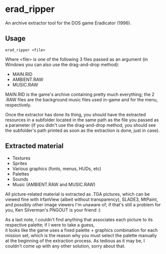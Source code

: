# erad_ripper
An archive extractor tool for the DOS game Eradicator (1996). 

## Usage
	erad_ripper <file>
Where \<file> is one of the following 3 files passed as an argument (in Windows you can also use the drag-and-drop method):
- MAIN.RID
- AMBIENT.RAW
- MUSIC.RAW

MAIN.RID is the game's archive containing pretty much everything; the 2 .RAW files are the background music files used in-game and for the menu, respectively.   

Once the extractor has done its thing, you should have the extracted resources in a subfolder
located in the same path as the file you passed as a parameter (if you didn't use the drag-and-drop method, you should see the subfolder's path
printed as soon as the extraction is done, just in case).

## Extracted material
- Textures
- Sprites
- Various graphics (fonts, menus, HUDs, etc)
- Palettes
- Sounds
- Music (AMBIENT.RAW and MUSIC.RAW)

All picture-related material is extracted as .TGA pictures, which can be viewed fine with
IrfanView (albeit without transparency), SLADE3, MtPaint, and possibly other image viewers I'm unaware of;
if that's still a problem for you, Ken Silverman's PNGOUT is your friend :)

As a last note, I couldn't find anything that associates each picture to its respective palette; if I were to take a guess,  
it looks like the game uses a fixed palette + graphics combination for each mission set, which is the reason why you
must select the palette manually at the beginning of the extraction process. As tedious as it may be, I couldn't come up with any other solution, sorry about that.
